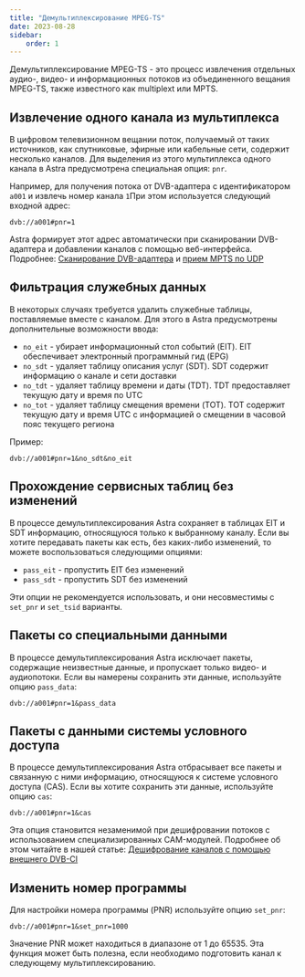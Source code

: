 ```yaml
---
title: "Демультиплексирование MPEG-TS"
date: 2023-08-28
sidebar:
    order: 1
---
```


Демультиплексирование MPEG-TS - это процесс извлечения отдельных аудио-, видео- и информационных потоков из объединенного вещания MPEG-TS, также известного как multiplext или MPTS.

## Извлечение одного канала из мультиплекса[](/ru/astra/processing/demux#extracting-single-channel-from-multiplex)

В цифровом телевизионном вещании поток, получаемый от таких источников, как спутниковые, эфирные или кабельные сети, содержит несколько каналов. Для выделения из этого мультиплекса одного канала в Astra предусмотрена специальная опция: `pnr`.

Например, для получения потока от DVB-адаптера с идентификатором `a001` и извлечь номер канала `1`При этом используется следующий входной адрес:

```
dvb://a001#pnr=1
```

Astra формирует этот адрес автоматически при сканировании DVB-адаптера и добавлении каналов с помощью веб-интерфейса. Подробнее: [Сканирование DVB-адаптера](/ru/astra/receiving/scan) и [прием MPTS по UDP](/ru/astra/receiving/mpts-via-udp)

## Фильтрация служебных данных[](/ru/astra/processing/demux#filter-service-tables)

В некоторых случаях требуется удалить служебные таблицы, поставляемые вместе с каналом. Для этого в Astra предусмотрены дополнительные возможности ввода:

- `no_eit` - убирает информационный стол событий (EIT). EIT обеспечивает электронный программный гид (EPG)
- `no_sdt` - удаляет таблицу описания услуг (SDT). SDT содержит информацию о канале и сети доставки
- `no_tdt` - удаляет таблицу времени и даты (TDT). TDT предоставляет текущую дату и время по UTC
- `no_tot` - удаляет таблицу смещения времени (TOT). TOT содержит текущую дату и время UTC с информацией о смещении в часовой пояс текущего региона

Пример:

```
dvb://a001#pnr=1&no_sdt&no_eit
```

## Прохождение сервисных таблиц без изменений[](/ru/astra/processing/demux#pass-service-tables-without-modification)

В процессе демультиплексирования Astra сохраняет в таблицах EIT и SDT информацию, относящуюся только к выбранному каналу. Если вы хотите передавать пакеты как есть, без каких-либо изменений, то можете воспользоваться следующими опциями:

- `pass_eit` - пропустить EIT без изменений
- `pass_sdt` - пропустить SDT без изменений

Эти опции не рекомендуется использовать, и они несовместимы с `set_pnr` и `set_tsid` варианты.

## Пакеты со специальными данными[](/ru/astra/processing/demux#packets-with-private-data)

В процессе демультиплексирования Astra исключает пакеты, содержащие неизвестные данные, и пропускает только видео- и аудиопотоки. Если вы намерены сохранить эти данные, используйте опцию `pass_data`:

```
dvb://a001#pnr=1&pass_data
```

## Пакеты с данными системы условного доступа[](/ru/astra/processing/demux#packets-with-conditional-access-data)

В процессе демультиплексирования Astra отбрасывает все пакеты и связанную с ними информацию, относящуюся к системе условного доступа (CAS). Если вы хотите сохранить эти данные, используйте опцию `cas`:

```
dvb://a001#pnr=1&cas
```

Эта опция становится незаменимой при дешифровании потоков с использованием специализированных CAM-модулей. Подробнее об этом читайте в нашей статье: [Дешифрование каналов с помощью внешнего DVB-CI](/ru/astra/receiving/external-ci)

## Изменить номер программы[](/ru/astra/processing/demux#change-program-number)

Для настройки номера программы (PNR) используйте опцию `set_pnr`:

```
dvb://a001#pnr=1&set_pnr=1000
```

Значение PNR может находиться в диапазоне от 1 до 65535. Эта функция может быть полезна, если необходимо подготовить канал к следующему мультиплексированию.
